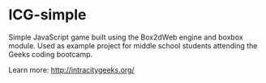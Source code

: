 # ICG-simple

Simple JavaScript game built using the Box2dWeb engine and boxbox module. Used as example project for middle school students attending the <IntraCity>Geeks coding bootcamp.

Learn more: http://intracitygeeks.org/